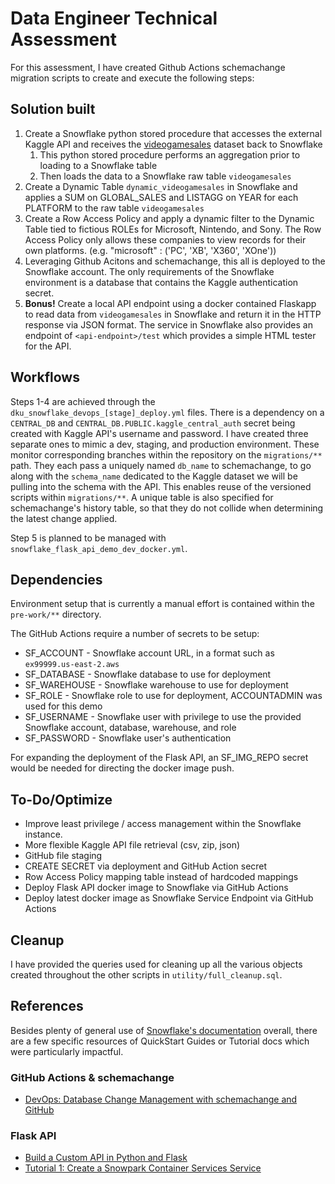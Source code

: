 # Data Engineer Technical Assessment

For this assessment, I have created Github Actions schemachange migration scripts to create and execute the following steps:

## Solution built
1. Create a Snowflake python stored procedure that accesses the external Kaggle API and
receives the [videogamesales](https://www.kaggle.com/datasets/gregorut/videogamesales) dataset back to Snowflake
    1. This python stored procedure performs an aggregation prior to loading to a Snowflake table
    2. Then loads the data to a Snowflake raw table `videogamesales`
2. Create a Dynamic Table `dynamic_videogamesales` in Snowflake and applies a SUM on GLOBAL_SALES and LISTAGG on YEAR for each PLATFORM to the raw table `videogamesales`
3. Create a Row Access Policy and apply a dynamic filter to the Dynamic Table tied to fictious ROLEs for Microsoft, Nintendo, and Sony. The Row Access Policy only allows these companies to view records for their own platforms. \(e.g. "microsoft" : \('PC', 'XB', 'X360', 'XOne'\)\)
4. Leveraging Github Acitons and schemachange, this all is deployed to the Snowflake account. The only requirements of the Snowflake environment is a database that contains the Kaggle authentication secret.
5. **Bonus!** Create a local API endpoint using a docker contained Flaskapp to read data from `videogamesales` in Snowflake and return it in the HTTP response via JSON format. The service in Snowflake also provides an endpoint of `<api-endpoint>/test` which provides a simple HTML tester for the API.

## Workflows
Steps 1-4 are achieved through the `dku_snowflake_devops_[stage]_deploy.yml` files. There is a dependency on a `CENTRAL_DB` and `CENTRAL_DB.PUBLIC.kaggle_central_auth` secret being created with Kaggle API's username and password. I have created three separate ones to mimic a dev, staging, and production environment. These monitor corresponding branches within the repository on the `migrations/**` path. They each pass a uniquely named `db_name` to schemachange, to go along with the `schema_name` dedicated to the Kaggle dataset we will be pulling into the schema with the API. This enables reuse of the versioned scripts within `migrations/**`. A unique table is also specified for schemachange's history table, so that they do not collide when determining the latest change applied. 

Step 5 is planned to be managed with `snowflake_flask_api_demo_dev_docker.yml`. 


## Dependencies
Environment setup that is currently a manual effort is contained within the `pre-work/**` directory.

The GitHub Actions require a number of secrets to be setup:
* SF_ACCOUNT - Snowflake account URL, in a format such as `ex99999.us-east-2.aws`
* SF_DATABASE - Snowflake database to use for deployment
* SF_WAREHOUSE - Snowflake warehouse to use for deployment
* SF_ROLE - Snowflake role to use for deployment, ACCOUNTADMIN was used for this demo
* SF_USERNAME - Snowflake user with privilege to use the provided Snowflake account, database, warehouse, and role
* SF_PASSWORD - Snowflake user's authentication

For expanding the deployment of the Flask API, an SF_IMG_REPO secret would be needed for directing the docker image push.

## To-Do/Optimize
* Improve least privilege / access management within the Snowflake instance.
* More flexible Kaggle API file retrieval (csv, zip, json)
* GitHub file staging
* CREATE SECRET via deployment and GitHub Action secret
* Row Access Policy mapping table instead of hardcoded mappings
* Deploy Flask API docker image to Snowflake via GitHub Actions
* Deploy latest docker image as Snowflake Service Endpoint via GitHub Actions

## Cleanup
I have provided the queries used for cleaning up all the various objects created throughout the other scripts in `utility/full_cleanup.sql`.

## References

Besides plenty of general use of [Snowflake's documentation](https://docs.snowflake.com/) overall, there are a few specific resources of QuickStart Guides or Tutorial docs which were particularly impactful. 

### GitHub Actions & schemachange
* [DevOps: Database Change Management with schemachange and GitHub](https://quickstarts.snowflake.com/guide/devops_dcm_schemachange_github/#0)

### Flask API
* [Build a Custom API in Python and Flask](https://quickstarts.snowflake.com/guide/build_a_custom_api_in_python/index.html?index=..%2F..index#0)
* [Tutorial 1: Create a Snowpark Container Services Service](https://docs.snowflake.com/en/developer-guide/snowpark-container-services/tutorials/tutorial-1#create-a-service)